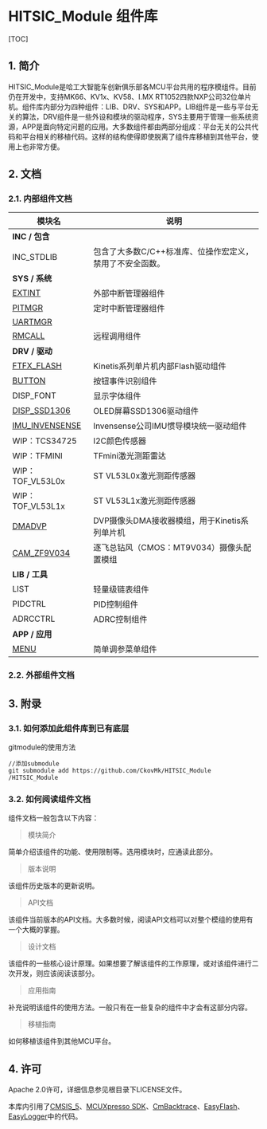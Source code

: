 # HITSIC_Module 组件库

[TOC]

## 1. 简介

HITSIC_Module是哈工大智能车创新俱乐部各MCU平台共用的程序模组件。目前仍在开发中，支持MK66、KV1x、KV58、I.MX RT1052四款NXP公司32位单片机。组件库内部分为四种组件：LIB、DRV、SYS和APP。LIB组件是一些与平台无关的算法，DRV组件是一些外设和模块的驱动程序，SYS主要用于管理一些系统资源，APP是面向特定问题的应用。大多数组件都由两部分组成：平台无关的公共代码和平台相关的移植代码。这样的结构使得即使脱离了组件库移植到其他平台，使用上也非常方便。



## 2. 文档



### 2.1. 内部组件文档

| 模块名                                  | 说明                                                      |
| --------------------------------------- | --------------------------------------------------------- |
| **INC / 包含**                          |                                                           |
| INC_STDLIB                              | 包含了大多数C/C++标准库、位操作宏定义，禁用了不安全函数。 |
| **SYS / 系统**                          |                                                           |
| [EXTINT](doc/sys_extint.md)             | 外部中断管理器组件                                        |
| [PITMGR](doc/sys_pitmgr.md)             | 定时中断管理器组件                                        |
| [UARTMGR](doc/sys_uartmgr.md) |  |
| [RMCALL](doc/sys_rmcall.md)         | 远程调用组件                                              |
| **DRV / 驱动**                          |                                                           |
| [FTFX_FLASH](doc/drv_ftfx_flash.md)     | Kinetis系列单片机内部Flash驱动组件                        |
| [BUTTON](doc/drv_button.md)             | 按钮事件识别组件                                          |
| DISP_FONT                               | 显示字体组件                                              |
| [DISP_SSD1306](doc/drv_disp_ssd1306.md) | OLED屏幕SSD1306驱动组件                                   |
| [IMU_INVENSENSE](doc/drv_imu_invensense.md) | Invensense公司IMU惯导模块统一驱动组件                     |
| WIP：TCS34725                           | I2C颜色传感器                                             |
| WIP：TFMINI                             | TFmini激光测距雷达                                        |
| WIP：TOF_VL53L0x                        | ST VL53L0x激光测距传感器                                  |
| WIP：TOF_VL53L1x                        | ST VL53L1x激光测距传感器                                  |
| [DMADVP](doc/drv_dmadvp.md)    | DVP摄像头DMA接收器模组，用于Kinetis系列单片机             |
| [CAM_ZF9V034](doc/drv_cam_zf9v034.md) | 逐飞总钻风（CMOS：MT9V034）摄像头配置模组                 |
| **LIB / 工具**                          |                                                           |
| LIST                                    | 轻量级链表组件                                            |
| PIDCTRL                                 | PID控制组件                                               |
| ADRCCTRL                                | ADRC控制组件                                              |
| **APP / 应用**                          |                                                           |
| [MENU](doc/app_menu.md)                 | 简单调参菜单组件                                          |



### 2.2. 外部组件文档





## 3. 附录

### 3.1. 如何添加此组件库到已有底层

gitmodule的使用方法
```
//添加submodule
git submodule add https://github.com/CkovMk/HITSIC_Module /HITSIC_Module
```



### 3.2. 如何阅读组件文档

组件文档一般包含以下内容：

> 模块简介

简单介绍该组件的功能、使用限制等。选用模块时，应通读此部分。

> 版本说明

该组件历史版本的更新说明。

> API文档

该组件当前版本的API文档。大多数时候，阅读API文档可以对整个模组的使用有一个大概的掌握。

> 设计文档

该组件的一些核心设计原理。如果想要了解该组件的工作原理，或对该组件进行二次开发，则应该阅读该部分。

> 应用指南

补充说明该组件的使用方法。一般只有在一些复杂的组件中才会有这部分内容。

> 移植指南

如何移植该组件到其他MCU平台。





## 4. 许可

Apache 2.0许可，详细信息参见根目录下LICENSE文件。

本库内引用了[CMSIS_5](https://github.com/ARM-software/CMSIS_5)、[MCUXpresso SDK](https://mcuxpresso.nxp.com/en/welcome)、[CmBacktrace](https://github.com/armink/CmBacktrace)、[EasyFlash](https://github.com/armink/EasyFlash)、[EasyLogger](https://github.com/armink/EasyLogger)中的代码。





